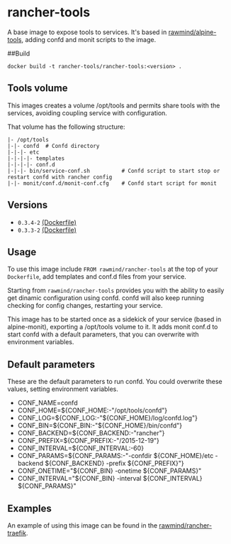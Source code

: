 rancher-tools
=============

A base image to expose tools to services. It's based in [rawmind/alpine-tools][alpine-tools], adding confd and monit scripts to the image.

##Build

```
docker build -t rancher-tools/rancher-tools:<version> .
```

## Tools volume

This images creates a volume /opt/tools and permits share tools with the services, avoiding coupling service with configuration.

That volume has the following structure:

```
|- /opt/tools
|-|- confd 	# Confd directory
|-|-|- etc
|-|-|-|- templates
|-|-|-|- conf.d
|-|-|- bin/service-conf.sh          # Confd script to start stop or restart confd with rancher config
|-|- monit/conf.d/monit-conf.cfg  	# Confd start script for monit
```


## Versions

- `0.3.4-2` [(Dockerfile)](https://github.com/rawmind0/rancher-tools/blob/0.3.4-2/Dockerfile)
- `0.3.3-2` [(Dockerfile)](https://github.com/rawmind0/rancher-tools/blob/0.3.3-2/Dockerfile)

## Usage

To use this image include `FROM rawmind/rancher-tools` at the top of your `Dockerfile`, add templates and conf.d files from your service.

Starting from `rawmind/rancher-tools` provides you with the ability to easily get dinamic configuration using confd. confd will also keep running checking for config changes, restarting your service.

This image has to be started once as a sidekick of your service (based in alpine-monit), exporting a /opt/tools volume to it. It adds monit conf.d to start confd with a default parameters, that you can overwrite with environment variables.

## Default parameters

These are the default parameters to run confd. You could overwrite these values, setting environment variables.

- CONF_NAME=confd
- CONF_HOME=${CONF_HOME:-"/opt/tools/confd"}
- CONF_LOG=${CONF_LOG:-"${CONF_HOME}/log/confd.log"}
- CONF_BIN=${CONF_BIN:-"${CONF_HOME}/bin/confd"}
- CONF_BACKEND=${CONF_BACKEND:-"rancher"}
- CONF_PREFIX=${CONF_PREFIX:-"/2015-12-19"}
- CONF_INTERVAL=${CONF_INTERVAL:-60}
- CONF_PARAMS=${CONF_PARAMS:-"-confdir ${CONF_HOME}/etc -backend ${CONF_BACKEND} -prefix ${CONF_PREFIX}"}
- CONF_ONETIME="${CONF_BIN} -onetime ${CONF_PARAMS}"
- CONF_INTERVAL="${CONF_BIN} -interval ${CONF_INTERVAL} ${CONF_PARAMS}"


## Examples

An example of using this image can be found in the [rawmind/rancher-traefik][rancher-traefik].

[rancher-traefik]: https://github.com/rawmind0/rancher-traefik
[alpine-tools]: https://github.com/rawmind0/alpine-tools

